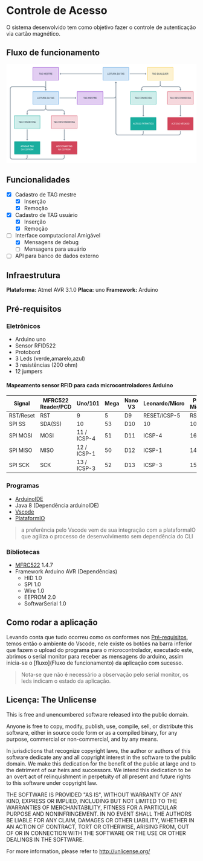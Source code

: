 # Controle de Acesso
O sistema desenvolvido tem como objetivo fazer o controle de autenticação via cartão magnético.

## Fluxo de funcionamento
![flowchat](docs/flowchat.png)

## Funcionalidades
- [X] Cadastro de TAG mestre
  - [X] Inserção
  - [X] Remoção
- [X] Cadastro de TAG usuário
  - [X] Inserção
  - [X] Remoção
- [ ] Interface computacional Amigável
  - [X] Mensagens de debug
  - [ ] Mensagens para usuário
- [ ] API para banco de dados externo

## Infraestrutura
**Plataforma:** Atmel AVR 3.1.0
**Placa:** uno
**Framework:** Arduino

## Pré-requisitos
### Eletrônicos
* Arduino uno
* Sensor RFID522
* Protobord
* 3 Leds (verde,amarelo,azul)
* 3 resistências (200 ohm)
* 12 jumpers

#### Mapeamento sensor RFID para cada microcontroladores Arduino
| Signal    | MFRC522 Reader/PCD | Uno/101      | Mega | Nano V3 | Leonardo/Micro | Pro Micro |
|-----------|--------------------|--------------|------|---------|----------------|-----------|
| RST/Reset |  RST               |  9           |  5   |  D9     |  RESET/ICSP-5  |   RST     |
| SPI SS    |  SDA(SS)           |  10          |  53  |  D10    |  10            |   10      |
| SPI MOSI  |  MOSI              |  11 / ICSP-4 |  51  |  D11    |  ICSP-4        |   16      |
| SPI MISO  |  MISO              |  12 / ICSP-1 |  50  |  D12    |  ICSP-1        |   14      |
| SPI SCK   |  SCK               |  13 / ICSP-3 |  52  |  D13    |  ICSP-3        |   15      |

### Programas
* [ArduinoIDE](https://www.arduino.cc/en/software)
* Java 8 (Dependência arduinoIDE)
* [Vscode](https://code.visualstudio.com/)
* [PlataformIO](https://platformio.org)
> a preferência pelo Vscode vem de sua integração com a plataformaIO que agiliza o processo de desenvolvimento sem dependẽncia do CLI

### Bibliotecas
* [MFRC522](https://github.com/miguelbalboa/rfid?utm_source=platformio&utm_medium=piohome) 1.4.7
* Framework Arduino AVR (Dependências)
  * HID 1.0
  * SPI 1.0
  * Wire 1.0
  * EEPROM 2.0
  * SoftwarSerial 1.0

## Como rodar a aplicação
Levando conta que tudo ocorreu como os conformes nos [Pré-requisitos](Pré-requisitos), temos então o ambiente do Vscode, nele existe os botões na barra inferior que fazem o upload do programa para o microcontrolador, executado este, abrimos o serial monitor para receber as mensagens do arduino, assim inicia-se o [fluxo](Fluxo de funcionamento) da aplicação com sucesso.
> Nota-se que não é necessário a observação pelo serial monitor, os leds indicam o estado da aplicação.

## Licença: The Unlicense
This is free and unencumbered software released into the public domain.

Anyone is free to copy, modify, publish, use, compile, sell, or
distribute this software, either in source code form or as a compiled
binary, for any purpose, commercial or non-commercial, and by any
means.

In jurisdictions that recognize copyright laws, the author or authors
of this software dedicate any and all copyright interest in the
software to the public domain. We make this dedication for the benefit
of the public at large and to the detriment of our heirs and
successors. We intend this dedication to be an overt act of
relinquishment in perpetuity of all present and future rights to this
software under copyright law.

THE SOFTWARE IS PROVIDED "AS IS", WITHOUT WARRANTY OF ANY KIND,
EXPRESS OR IMPLIED, INCLUDING BUT NOT LIMITED TO THE WARRANTIES OF
MERCHANTABILITY, FITNESS FOR A PARTICULAR PURPOSE AND NONINFRINGEMENT.
IN NO EVENT SHALL THE AUTHORS BE LIABLE FOR ANY CLAIM, DAMAGES OR
OTHER LIABILITY, WHETHER IN AN ACTION OF CONTRACT, TORT OR OTHERWISE,
ARISING FROM, OUT OF OR IN CONNECTION WITH THE SOFTWARE OR THE USE OR
OTHER DEALINGS IN THE SOFTWARE.

For more information, please refer to <http://unlicense.org/>


